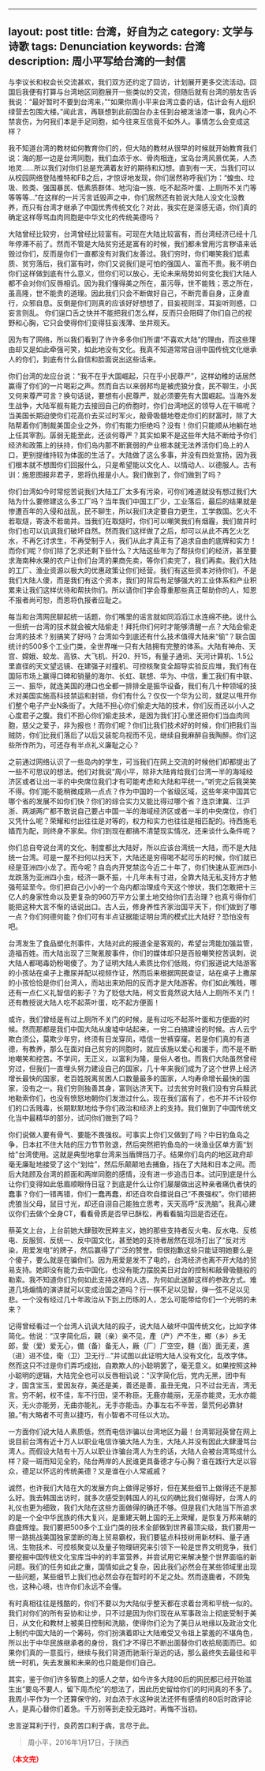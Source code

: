 
---
layout: post
title: 台湾，好自为之
category: 文学与诗歌
tags: Denunciation
keywords: 台湾
description: 周小平写给台湾的一封信
---

与李议长和权会长交流甚欢，我们双方还约定了回访，计划展开更多交流活动。回国后我便有打算与台湾地区同胞展开一些类似的交流，但随后就有台湾的朋友告诉我说：“最好暂时不要到台湾来，”“如果你周小平来台湾立委的话，估计会有人组织绿营去包围大楼。”闻此言，再联想到此前国台办主任到台被泼油漆一事，我内心不禁哀伤，为何我们本是手足同胞，如今往来互信竟不如外人。事情怎么会变成这样？

我不知道台湾的教材如何教育你们的，但大陆的教材从很早的时候就开始教育我们说：海的那一边是台湾同胞，我们血浓于水、骨肉相连，宝岛台湾风景优美，人杰地灵……所以我们对你们总是充满着友好的期待和幻想。直到有一天，当我们可以从校园网络登陆推特和FB之后，才惊讶地发现，你们居然称呼我们为：“蝗虫、垃圾、败类、强国暴民、低素质群体、地沟油一族、吃不起茶叶蛋、上厕所不关门等等等等…”在这样的一片污言诋毁声之中，你们居然还有脸说大陆人没文化没教养，而只有台湾才继承了中国优秀传统文化？对此，我实在是深感无语，你们真的确定这样辱骂血肉同胞是中华文化的传统美德吗？

大陆曾经比较穷，台湾曾经比较富有。可现在大陆比较富有，而台湾经济已经十几年停滞不前了。然而不管是大陆贫穷还是富有的时候，我们都未曾用污言秽语来诋毁过你们，反而是你们一直都没有对我们友善过。我们穷时，你们嘲笑我们低素质、贫穷落后，我们富有时，你们又说我们是可怕的强国人、富而不贵。我不明白你们这样做到底有什么意义，但你们可以放心，无论未来局势如何变化我们大陆人都不会对你们反唇相讥。因为我们懂得美之所在，虽污辱，世不能贱；恶之所在，虽高隆，世不能贵的道理。因此我们只会不断做好自己，不断完善自身，正身直行，众邪自息。反倒是你们则真的应该好好想想了，目妄视则淫，耳妄听则惑，口妄言则乱。 你们逞口舌之快并不能把我们怎么样，反而只会阻碍了你们自己的视野和心胸，它只会使得你们变得狂妄浅薄、坐井观天。

因为有了网络，所以我们看到了许许多多你们所谓“不喜欢大陆”的理由，而这些理由却又是如此牵强可笑，如此地没有文化。我真不知道常常自诩中国传统文化继承人的你们，到底有什么自信和脸面说出这些话来。

你们台湾的龙应台说：“我不在乎大国崛起，只在乎小民尊严”，这样幼稚的话居然赢得了你们的一片喝彩之声。然而自古以来弱邦均是被虎狼分食，民不聊生，小民又何来尊严可言？换句话说，要想有小民尊严，就必须要先有大国崛起。当海外发生战争，大陆军舰有能力去接回自己的侨胞时，你们台湾地区的领导人在干嘛呢？当美国长期迫使你们花高价去买过时军火，敲骨吸髓地卷走你们的财富时，除了大陆帮着你们制裁美国企业之外，你们有能力拒绝吗？没有！你们只能顺从地躺在地上任其宰割。孱弱无能至此，还谈何尊严？其实如果不是这些年大陆不断给予你们经济和政策上的扶持，你们岛内那不断衰弱的产业根本就无法养活你们岛上的人口，更别提维持较为体面的生活了。大陆做了这么多事，并没有四处宣扬，因为我们根本就不想图你们回报什么，只是希望能以文化人、以情动人、以德服人。古有训：施恩图报非君子，恩将仇报是小人。我们做到了，你们做到了吗？

你们台湾如今时常挖苦说我们大陆工厂太多有污染，可你们难道就没有想过我们大陆为什么要修建这么多工厂吗？当年我们中国工厂少，工业落后，最后的结果就是惨遭百年的入侵和战乱，民不聊生，所以我们决定要自力更生，工学救国。乞火不若取燧，寄汲不若凿井。当我们在取燧时，你们可以嘲笑我们有烟霾，我们凿井时你们也可以讥讽我们破坏自然。然而我们这样做了之后，却可以从此不再乞火乞水，不再乞讨求生，不再受制于人，我们从此才真正有了追求自由的底牌和实力！而你们呢？你们除了乞求还剩下些什么？大陆这些年为了帮扶你们的经济，甚至要求海南种水果的农户让你们台湾的果商先卖，等你们卖完了，我们再卖。我们大陆的工厂、渔业资源以极大的优惠政策让你们经营。我们有这些资本对待你们，不是我们大陆人傻，而是我们有这个资本，我们的背后有足够强大的工业体系和产业积累来让我们这样优待和帮扶你们。所以请你们学会尊重那些真正帮助你的人，知恩不报者尚可恕，而恩将仇报者应耻之。

每当和台湾网民聊起统一话题，你们嘴里的谣言就如同滔滔江水连绵不绝。说什么一但统一台湾的技术就会被大陆偷走！拜托你们何时才能够清醒一点？大陆会偷走台湾的技术？别搞笑了好吗？台湾如今到底还有什么技术值得大陆来“偷”？联合国统计的500多个工业门类，全世界唯一只有大陆拥有完整的体系。大陆有神舟、天宫、嫦娥、蛟龙、高铁、大飞机、歼20、歼15，有量子通讯、天河计算机、1.5公里直径的天文望远镜、在建强子对撞机、可控核聚变全超导实验反应堆，我们有在国际市场上赢得口碑和销量的海尔、长虹、联想、华为、中信，重工我们有中联、三一、振华，就连美国的港口也全都一排排全是振华设备，我们有几十种领域的技术对美国实施高科技禁运和封锁，你们有什么？仅仅一个华为公司，就足以甩开你们整个电子产业N条街了。大陆不担心你们偷走大陆的技术，你们反而还以小人之心度君子之腹。我们不担心你们偷走技术，是因为我们打心里还把你们当血肉同胞，慈父之爱子，非为报也！而你们呢？你们比我们技术好的时候，你们把我们当贼防，你们比我们落后了以后又装鸵鸟视而不见，继续自我麻醉自我陶醉。你们这些所作所为，可还存有半点礼义廉耻之心？

之前通过网络认识了一些岛内的学生，可当我们在网上交流的时候他们却都提出了一些不可思议的想法。他们对我说“周小平，除非大陆肯给我们台湾一半的海域经济区或者让出一半的中央席位我们才有可能考虑和大陆和平统一。”听完之后我哭笑不得。你们能不能稍微成熟一点点？作为中国的一个省级区域，这些年来中国其它哪个省的发展不如你们快？你们的综合实力又能比得过哪个省？连京津冀、江沪浙、两湖两广都不敢说自己要占中国一半的海域经济区或者一半的中央席位，你们又凭什么呢？荣耀和付出往往是对等的，权力和实力也往往是相匹配的。待西施毛嫱而为配，则终身不家矣。你们到现在都搞不清楚现实情况，还来谈什么条件呢？

你们总自夸说台湾的文化、制度都比大陆好，所以应该台湾统一大陆，而不是大陆统一台湾。可是一屋不扫何以扫天下，大陆还是穷得喝不起可乐的时候，你们就已经是亚洲四小龙了。而今呢？自岛内开党禁迄今近二十年了，你们快速从亚洲四小龙跌落为亚洲四小虫，经济一蹶不振，十几年未有寸进，全靠大陆无私支持方才勉强苟延至今。你们把自己小小的一个岛内都治理成今天这个惨状，我们怎敢把十三亿人的身家性命以及更复杂的960万平方公里土地交给你们去治理？也真亏得你们能把这种大言不惭的话说出口。古人云，修身养性齐家治国平天下，你们做到了哪一点？你们何德何能？你们可有半点证据能证明台湾的模式比大陆好？恐怕没有吧。

台湾发生了食品塑化剂事件，大陆对此的报道全是客观的，希望台湾能加强监管，造福百姓。而大陆出现了三聚氰胺事件，你们的媒体却只是百般嘲笑挖苦讽刺，说大陆人都喝毒奶粉喝傻了。为了证明大陆人素质比你们低贱，你们报道说大陆游客的小孩站在桌子上撒尿并配以视频作证，然而后来根据网民查证，站在桌子上撒尿的小孩恰恰是你们台湾人，而站出来劝阻的反而才是大陆游客。你们如此嘴贱，哪还有一点仁义礼智信的影子？为了贬低大陆，柯文哲竟然说大陆人上厕所不关门！还有教授说大陆人吃不起茶叶蛋，吃不起方便面！

或许，我们曾经是有过上厕所不关门的时候，是有过吃不起茶叶蛋和方便面的时候。然而那都是我们中国大陆从废墟中站起来，一穷二白搞建设的时候。古人云宁欺白须公，莫欺少年穷，终须有日龙穿凤，唔信一世裤穿窿。若是你们真的有道德，有教养，那么在面对自己贫穷的同胞时，就应该施以爱心和援手，而不是不断地嘲笑和挖苦。不学问，无正义，以富利为隆，是俗人者也。而我们大陆虽然曾经穷过，但我们一直埋头努力建设自己的国家，几十年来我们成为了这个世界上经济增长最快的国家，老百姓脱离贫困人口数量最多的国家，人均寿命增长最快的国家，没有之一。我们穷则独善其身，富则达济天下。过去贫穷时我们没有穷兵黩武地勒索你们，也没有愤怒地朝你们发泄过什么。现在我们富有了，也不并不计较你们的口舌贱毒，长期默默地给予你们政治和经济上的支持。我们做到了中国传统文化当中最精华的部分，试问你们做到了吗？

你们说做人要有骨气、要能不畏强权。可事实上你们又做到了吗？中日钓鱼岛之争，日本扛不住大陆的压力节节败退，然后突然把钓鱼岛的一块渔业区单方面“划给”台湾使用。这就是典型地拿台湾来当盾牌挡刀子。结果你们岛内的地区政府却毫无廉耻地接受了这个“划给”，然后乐颠颠地去捕鱼，挡在了大陆和日本之间。而后大陆顾及台湾的颜面和两岸同胞的感情，没有进一步追击日本。试问到底是什么让你们变得如此低眉顺眼侍日寇？到底是什么让你们屡屡做出这种亲者痛仇者快的蠢事？你们一错再错，你们一蠢再蠢，却还自吹自擂说自己“不畏强权”。你们错把虎狼当父母，鼠目寸光，却还自诩自己能独立思考，天天高呼“反洗脑”。我真心建议你们去做个全身CT，看看骨质是否早已酥松，再看看脑沟回是否还在。

蔡英文上台，上台前她大肆鼓吹民粹主义，她的那些支持者反火电、反水电、反核电、反服贸、反统一、反中国文化，甚至她的支持者居然在现场打出了“反对污染，用爱发电”的牌子，然后赢得了广泛的赞誉。但很抱歉这些只能证明她要么是个傻子，要么就是在骗你们。因为用爱是发不了电的，台湾经济也离不开大陆的贸易支持。她即没有能力去中国化，也没有能力摆脱美日对台的控制和敲骨吸髓般的勒索。我不知道你们为何如此支持这样的人选，为何如此迷醉这样的参政方式。难道几场煽情的演讲就可以变成治国之道吗？行一棋不足以见智，弹一弦不足以见悲。一个没有经过几十年政治从下到上历练的人，怎么可能带给你们一个光明的未来？

记得曾经看过一个台湾人讥讽大陆的段子，说大陆人破坏中国传统文化，比如字体简化。他说：“汉字简化后，親（亲）亲不见，產（产）产不生，鄉（乡）乡无郎，愛（爱）爱无心，備（备）备无人，厰（厂）厂空空，麵（面）面无麦，進（进）进不佳，衛（卫）卫无行…”并试图以此证明大陆人没有文化，乱改字体。然而这只不过是你们弄巧成拙，自欺欺人的小聪明罢了，毫无意义。如果按照这种小聪明的逻辑，大陆完全也可以反唇相讥说：“汉字简化后，党内无黑，团中有才，国含宝玉，爱因友存，美还是美，善还是善，虽丑无鬼，只不过台无吉，湾无言。穷不躬，权不佳，车不行田，坚不称臣。无鹿亦能丽，无巫亦能灵，无水亦能灭，无火亦能劳，无曲亦能礼，无手亦能击。办事左右不辛苦，垦荒何必靠豺狼。”有大略者不可责以捷巧，有小智者不可任以大功。

一方面你们说大陆人素质低，然而电信诈骗以台湾地区为最！台湾郭冠英曾在网上说目前台湾有近十万人以职业电信诈骗大陆人为生，大陆人并没有因此大肆漫骂台湾人。而假设大陆有十万人以职业诈骗台湾人为生的话，大陆人会被台湾骂成什么样？窥一斑而知见全豹，陆台两岸的人民谁更具备德才与心胸？谁在践行大足以容众，德足以怀远的传统美德？又是谁在小人常戚戚？

诚然，也许我们大陆在大的发展方向上做得足够好，但在某些细节上做得还不是那么好。我去韩国出访时，就多次感受到韩国人的礼仪的确比我们做得好，台湾人的礼仪也更为细致，我们大陆在这些方面做得的确还不够。但是我们大陆当下所追求的是一个全中华民族的伟大复兴，是重建天朝上国的无上荣耀，是恢复万邦来朝的鼎盛辉煌。我们要把500多个工业门类的技术全部做到世界最顶尖级，我们要用一带一路挑战美国独家垄断的海上贸易霸权，我们要猛点科技树用新材料、量子通讯、生物技术、可控核聚变以及量子物理研究来引领下一轮是世界文明竞争，我们要挖掘中国传统文化宝库当中的的丰富营养，并尝试用它来解决整个世界面临的新问题。我们的任务如此之重，国情如此之复杂，因此我们必然会在某些领域里出现一些问题，某些细节上我们也必然会存在暂时的不足之处。然而逐鹿者，不顾兔也，这种心境，也许你们永远不会懂。

有时真相往往是残酷的，你们不要以为大陆似乎整天都在求着台湾和平统一似的。我们对你们的所有妥协和让步，只不过是因为你们现在从军事政治上彻底受制于美日，从文化和教材上被美日控制和洗脑，使得你们沦为了美日从地缘以及政治文化上制约中国大陆的一个筹码，你们扮演着即让大陆难受又令祖上蒙羞的不堪角色，所以出于中华民族继承者的身份，我们才不得已不断出面替你们收拾局面而已。如果你们真的一意孤行，继续与我们背道而驰渐行渐远的话，那么最终失去最佳和平统一时机，失去发展和未来的也只能是你们自己。

其实，鉴于你们许多智商上的感人之举，如今许多大陆90后的网民都已经开始滋生出“要岛不要人，留下周杰伦”的想法了，因此历史留给你们的时间真的不多了。我周小平作为一个还算保守的，对血浓于水这种说法还怀有感情的80后时政评论人，是真心替你们着急。千万别等到走投无路时，再悔不当初。

忠言逆耳利于行，良药苦口利于病，言尽于此。

> 周小平，2016年1月17日，于陕西

<span style="color:red">**（本文完）**</span>
